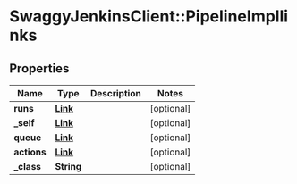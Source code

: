 # SwaggyJenkinsClient::PipelineImpllinks

## Properties
Name | Type | Description | Notes
------------ | ------------- | ------------- | -------------
**runs** | [**Link**](Link.md) |  | [optional] 
**_self** | [**Link**](Link.md) |  | [optional] 
**queue** | [**Link**](Link.md) |  | [optional] 
**actions** | [**Link**](Link.md) |  | [optional] 
**_class** | **String** |  | [optional] 


